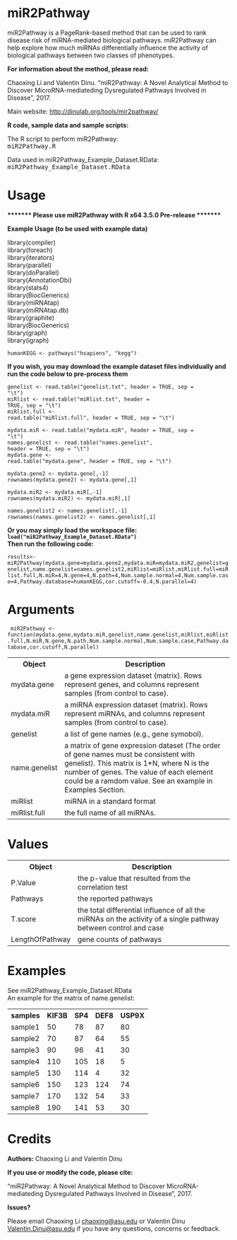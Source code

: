 # miR2Pathway
miR2Pathway is a PageRank-based method that can be used to rank disease risk of miRNA-mediated biological pathways. miR2Pathway can help explore how much miRNAs differentially influence the activity of biological pathways between two classes of phenotypes.

<b> For information about the method, please read: </b>

Chaoxing Li and Valentin Dinu. “miR2Pathway: A Novel Analytical Method to Discover MicroRNA-mediateding Dysregulated Pathways Involved in Disease”, 2017.

Main website: http://dinulab.org/tools/mir2pathway/

<b> R code, sample data and sample scripts: </b>

The R script to perform miR2Pathway: <samp>   <br> miR2Pathway.R</samp>

Data used in miR2Pathway_Example_Dataset.RData: <samp> <br>   miR2Pathway_Example_Dataset.RData</samp>



# Usage

<b>******* Please use miR2Pathway with R x64 3.5.0 Pre-release *******</b>
  
<b> Example Usage (to be used with example data) </b>  

library(compiler) <br>
library(foreach) <br>
library(iterators) <br>
library(parallel) <br>
library(doParallel) <br>
library(AnnotationDbi) <br>
library(stats4) <br>
library(BiocGenerics) <br>
library(miRNAtap)  <br>
library(miRNAtap.db)  <br>
library(graphite) <br>
library(BiocGenerics) <br>
library(graph) <br>
library(igraph) <br>

<code>humanKEGG <- pathways("hsapiens", "kegg")</code>

<b>If you wish, you may download the example dataset files individually and run the code below to pre-process them <br> </b>

<code>genelist <- read.table("genelist.txt", header = TRUE, sep = "\t")</code><br>
<code>miRlist <- read.table("miRlist.txt", header = TRUE, sep = "\t")</code><br>
<code>miRlist.full <- read.table("miRlist.full", header = TRUE, sep = "\t")</code><br>

<code>mydata.miR <- read.table("mydata.miR", header = TRUE, sep = "\t")</code><br>
<code>names.genelist <- read.table("names.genelist", header = TRUE, sep = "\t")</code><br>
<code>mydata.gene <- read.table("mydata.gene", header = TRUE, sep = "\t")</code><br>

<code>mydata.gene2 <- mydata.gene[,-1]</code><br>
<code>rownames(mydata.gene2) <- mydata.gene[,1]</code><br>

<code>mydata.miR2 <- mydata.miR[,-1]</code><br>
<code>rownames(mydata.miR2) <- mydata.miR[,1]</code><br>

<code>names.genelist2 <- names.genelist[,-1]</code><br>
<code>rownames(names.genelist2) <- names.genelist[,1]</code><br>
 
<b>Or you may simply load the workspace file: <code>load("miR2Pathway_Example_Dataset.RData")</code> <br></b>
<b>Then run the following code: </b><br>

<code>results<-miR2Pathway(mydata.gene=mydata.gene2,mydata.miR=mydata.miR2,genelist=genelist,name.genelist=names.genelist2,miRlist=miRlist,miRlist.full=miRlist.full,N.miR=4,N.gene=4,N.path=4,Num.sample.normal=4,Num.sample.case=4,Pathway.database=humanKEGG,cor.cutoff=-0.4,N.parallel=4)</code> 
   
   

# Arguments

<code> miR2Pathway <- function(mydata.gene,mydata.miR,genelist,name.genelist,miRlist,miRlist.full,N.miR,N.gene,N.path,Num.sample.normal,Num.sample.case,Pathway.database,cor.cutoff,N.parallel) </code>

<html>

<body>

<table>
    <tr>
    <th>Object</th>
     <th>Description</th>
   </tr>
   <tr>
   <tr>
    <td>mydata.gene</td>
    <td>a gene expression dataset (matrix). Rows represent genes, and columns represent samples (from control to case).</td>
  </tr>
  <tr>
    <td>mydata.miR</td>
    <td>a miRNA expression dataset (matrix). Rows represent miRNAs, and columns represent samples (from control to case).</td>
  </tr>
  <tr>
    <td>genelist</td>
    <td>a list of gene names (e.g., gene symobol).</td>
  </tr>
  <tr>
    <td>name.genelist</td>
    <td>a matrix of gene expression dataset (The order of gene names must be consistent with genelist). This matrix is 1*N, where N is the number of genes. The value of each element could be a ramdom value. See an example in Examples Section. </td>
  </tr>
  <tr>
    <td>miRlist</td>
    <td>miRNA in a standard format</td>
  </tr>
  <tr>
    <td>miRlist.full</td>
    <td>the full name of all miRNAs.</td>
  </tr>
</table>

</body>
</html>

  

# Values

<html>
<body>

<table>
   <tr>
    <th>Object</th>
    <th>Description</th>
   </tr>
  <tr>
  <td>P.Value</td>
  <td>the p-value that resulted from the correlation test</td>
  </tr>
   <tr>
  <td>Pathways</td>
  <td>the reported pathways</td>
  </tr>
  <tr>
  <td>T.score</td>
  <td>the total differential influence of all the miRNAs on the activity of a single pathway between control and case</td>
  </tr>
  <tr>
   <td>LengthOfPathway</td>
   <td>gene counts of pathways</td>
  </tr>
</table>

</body>
</html>      

# Examples

See miR2Pathway_Example_Dataset.RData <br>
An example for the matrix of name.genelist:

<html>
<body>

<table>
   <tr>
    <th>samples</th>
    <th>KIF3B</th>
    <th>SP4</th>
    <th>DEF8</th>
    <th>USP9X</th>
   </tr>
   <tr>
    <td>sample1</td>
    <td>50 </td>
      <td>78</td>
      <td>87</td>
      <td>80</td>
    </tr>
    <tr>
    <td>sample2</td>
    <td>70</td>
      <td>87</td>
      <td>64</td>
      <td>55</td>
    </tr>
    <tr>
    <td>sample3</td>
    <td>90</td>
      <td>96</td>
      <td>41</td>
      <td>30</td>
    </tr>
   <tr>
    <td>sample4</td>  	 	 	 
    <td>110</td>
      <td>105</td>
      <td>18</td>
      <td>5</td>
    </tr>
    <tr>
    <td>sample5</td>  	 	 	 
    <td>130</td>
      <td>114</td>
      <td>4</td>
      <td>32</td>
    </tr>
    <tr>
    <td>sample6</td>  	 	 	 
    <td>150</td>
      <td>123</td>
      <td>124</td>
      <td>74</td>
    </tr>
   <tr>
    <td>sample7</td>  	 	 	 
    <td>170</td>
      <td>132</td>
      <td>54</td>
      <td>33</td>
    </tr>
   <tr>
    <td>sample8</td>  	 	 	 
    <td>190</td>
      <td>141</td>
      <td>53</td>
      <td>30</td>
    </tr>
</table>

</body>
</html>

 
# Credits

<b> Authors: </b> Chaoxing Li and Valentin Dinu

<b> If you use or modify the code, please cite: </b>

“miR2Pathway: A Novel Analytical Method to Discover MicroRNA-mediateding Dysregulated Pathways Involved in Disease”, 2017.

<b> Issues? </b>

Please email Chaoxing Li <chaoxing@asu.edu> or Valentin Dinu <Valentin.Dinu@asu.edu> if you have any questions, concerns or feedback.
